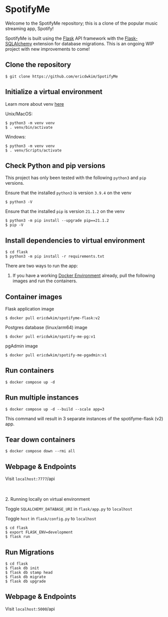 # SpotifyMe

Welcome to the SpotifyMe repository; this is a clone of the popular music streaming app, Spotify!

SpotifyMe is built using the [Flask](https://flask.palletsprojects.com/en/2.0.x/) API framework with the [Flask-SQLAlchemy](https://flask-sqlalchemy.palletsprojects.com/en/2.x/) extension for database migrations. This is an ongoing WIP project with new improvements to come! 

## Clone the repository 

`$ git clone https://github.com/ericdwkim/SpotifyMe`

## Initialize a virtual environment

Learn more about venv [here](https://docs.python.org/3/library/venv.html#creating-virtual-environments) 

Unix/MacOS:

```
$ python3 -m venv venv
$ . venv/bin/activate
```

Windows:

```
$ python3 -m venv venv
$ . venv/Scripts/activate
```
## Check Python and pip versions 

This project has only been tested with the following `python3` and `pip` versions.

Ensure that the installed `python3` is version `3.9.4` on the venv

`$ python3 -V`

Ensure that the installed `pip` is version `21.1.2` on the venv

```
$ python3 -m pip install --upgrade pip==21.1.2
$ pip -V
```

## Install dependencies to virtual environment

```
$ cd flask
$ python3 -m pip install -r requirements.txt
```

There are two ways to run the app:

1. If you have a working [Docker Environment](https://docs.docker.com/engine/) already, pull the following images and run the containers.

## Container images

Flask application image

`$ docker pull ericdwkim/spotifyme-flask:v2`

Postgres database (linux/arm64) image

`$ docker pull ericdwkim/spotify-me-pg:v1`

pgAdmin image

`$ docker pull ericdwkim/spotify-me-pgadmin:v1`

## Run containers

`$ docker compose up -d`

## Run multiple instances

`$ docker compose up -d --build --scale app=3` 

This command will result in 3 separate instances of the spotifyme-flask (v2) app. 

## Tear down containers

`$ docker compose down --rmi all`

## Webpage & Endpoints

Visit `localhost:7777`/api 

<br> </br>
2. Running locally on virtual environment

Toggle `SQLALCHEMY_DATABASE_URI` in `flask/app.py` to `localhost` 

Toggle `host` in `flask/config.py` to `localhost` 

```
$ cd flask
$ export FLASK_ENV=development
$ flask run
```

## Run Migrations

```
$ cd flask
$ flask db init
$ flask db stamp head
$ flask db migrate
$ flask db upgrade
```

## Webpage & Endpoints

Visit `localhost:5000`/api 
